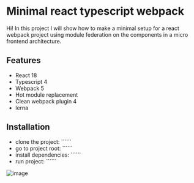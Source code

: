 # Minimal react typescript webpack

Hi! In this project I will show how to make a minimal setup for a react webpack project using module federation on the components in a micro frontend architecture.

## Features
- React 18
- Typescript 4
- Webpack 5
- Hot module replacement
- Clean webpack plugin 4
- lerna

## Installation
- clone the project: ``````
- go to project root: ``````
- install dependencies: ``````
- run project: ``````




![image](https://github.com/yuri-duque/react_webpack_module_federation/assets/26638073/212b540a-3625-4879-89b5-c93b9014abfb)
